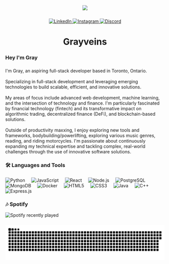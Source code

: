 <div align="center">
  <img height="150" src="https://i.pinimg.com/originals/4b/84/b1/4b84b1b5b40033e0a3a0bb2e22b7230d.gif" />
</div>

###

<div align="center">
  <a href="http://www.linkedin.com/in/troyggabriel" target="_blank">
    <img src="https://img.shields.io/static/v1?message=LinkedIn&logo=linkedin&label=&color=0077B5&logoColor=white&labelColor=&style=for-the-badge" height="25" alt="LinkedIn" />
  </a>
  <a href="https://instagram.com/your_instagram" target="_blank">
    <img src="https://img.shields.io/static/v1?message=Instagram&logo=instagram&label=&color=E4405F&logoColor=white&labelColor=&style=for-the-badge" height="25" alt="Instagram" />
  </a>
  <a href="https://discord.com/users/your_discord" target="_blank">
    <img src="https://img.shields.io/static/v1?message=Discord&logo=discord&label=&color=7289DA&logoColor=white&labelColor=&style=for-the-badge" height="25" alt="Discord" />
  </a>
</div>

###

<h1 align="center">Grayveins</h1>

###

<h3 align="left">Hey I'm Gray</h3>

###

<p align="left">
  I'm Gray, an aspiring full-stack developer based in Toronto, Ontario. <br><br>
  Specializing in full-stack development and leveraging emerging technologies to build scalable, efficient, and innovative solutions.<br><br>
  My areas of focus include advanced web development, machine learning, and the intersection of technology and finance. I'm particularly fascinated by financial technology (fintech) and its transformative impact on algorithmic trading, decentralized finance (DeFi), and blockchain-based solutions.<br><br>
 Outside of productivity maxxing, I enjoy exploring new tools and frameworks, bodybuilding/powerlifting, exploring various music genres, reading, and riding motorcycles. 
  I'm passionate about continuously expanding my technical expertise and tackling complex, real-world challenges through the use of innovative software solutions.
</p>

###

<h3 align="left">🛠️ Languages and Tools</h3>

###

<div align="left">
  <img src="https://cdn.jsdelivr.net/gh/devicons/devicon/icons/python/python-original.svg" height="40" alt="Python" />
  <img width="12" />
  <img src="https://cdn.jsdelivr.net/gh/devicons/devicon/icons/javascript/javascript-original.svg" height="40" alt="JavaScript" />
  <img width="12" />
  <img src="https://cdn.jsdelivr.net/gh/devicons/devicon/icons/react/react-original.svg" height="40" alt="React" />
  <img width="12" />
  <img src="https://cdn.jsdelivr.net/gh/devicons/devicon/icons/nodejs/nodejs-original.svg" height="40" alt="Node.js" />
  <img width="12" />
  <img src="https://cdn.jsdelivr.net/gh/devicons/devicon/icons/postgresql/postgresql-original.svg" height="40" alt="PostgreSQL" />
  <img width="12" />
  <img src="https://cdn.jsdelivr.net/gh/devicons/devicon/icons/mongodb/mongodb-original.svg" height="40" alt="MongoDB" />
  <img width="12" />
  <img src="https://cdn.jsdelivr.net/gh/devicons/devicon/icons/docker/docker-original.svg" height="40" alt="Docker" />
  <img width="12" />
  <img src="https://cdn.jsdelivr.net/gh/devicons/devicon/icons/html5/html5-original.svg" height="40" alt="HTML5" />
  <img width="12" />
  <img src="https://cdn.jsdelivr.net/gh/devicons/devicon/icons/css3/css3-original.svg" height="40" alt="CSS3" />
  <img width="12" />
  <img src="https://cdn.jsdelivr.net/gh/devicons/devicon/icons/java/java-original.svg" height="40" alt="Java" />
  <img width="12" />
  <img src="https://cdn.jsdelivr.net/gh/devicons/devicon/icons/cplusplus/cplusplus-original.svg" height="40" alt="C++" />
  <img width="12" />
  <img src="https://cdn.jsdelivr.net/gh/devicons/devicon/icons/express/express-original.svg" height="40" alt="Express.js" />
</div>

###

<h3 align="left">🎶 Spotify</h3>

![Spotify recently played](https://spotify-recently-played-readme.vercel.app/api?user=thec2yfaxlvr9pjgpv98inkse)

###

![snake gif](https://github.com/grayveins/grayveins/blob/output/github-snake-dark.svg)
